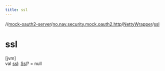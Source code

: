 ```yaml
---
title: ssl
---
```

//[mock-oauth2-server](../../../index.html)/[no.nav.security.mock.oauth2.http](../index.html)/[NettyWrapper](index.html)/[ssl](ssl.html)



# ssl



[jvm]\
val [ssl](ssl.html): [Ssl](../-ssl/index.html)? = null




